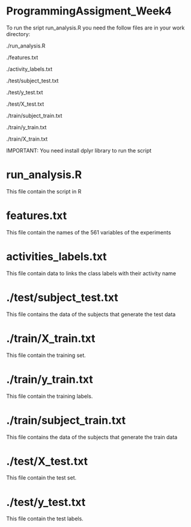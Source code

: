 # ProgrammingAssigment_Week4

To run the sript run_analysis.R you need the follow files are in your work directory:

  ./run_analysis.R
  
  ./features.txt
  
  ./activity_labels.txt
  
  ./test/subject_test.txt
  
  ./test/y_test.txt
  
  ./test/X_test.txt
  
  ./train/subject_train.txt
  
  ./train/y_train.txt
  
  ./train/X_train.txt
  

IMPORTANT: You need install dplyr library to run the script

# run_analysis.R
This file contain the script in R

# features.txt
This file contain the names of the 561 variables of the experiments

# activities_labels.txt
This file contain data to links the class labels with their activity name

# ./test/subject_test.txt
This file contains the data of the subjects that generate the test data 

# ./train/X_train.txt
This file contain the training set.

# ./train/y_train.txt
This file contain the training labels.

# ./train/subject_train.txt
This file contains the data of the subjects that generate the train data 

# ./test/X_test.txt
This file contain the test set.

# ./test/y_test.txt
This file contain the test labels.
